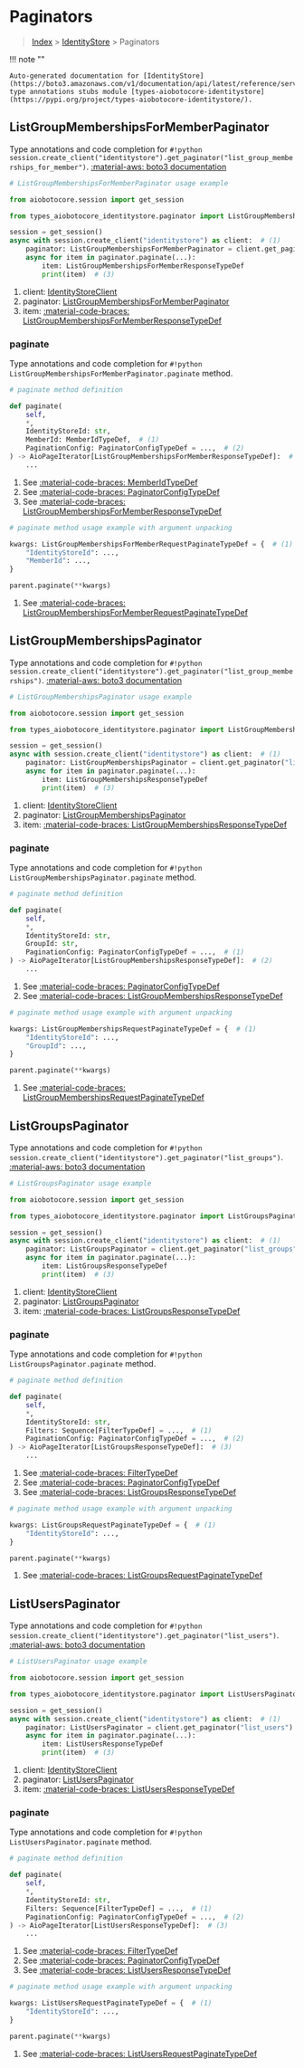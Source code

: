 # Paginators

> [Index](../README.md) > [IdentityStore](./README.md) > Paginators

!!! note ""

    Auto-generated documentation for [IdentityStore](https://boto3.amazonaws.com/v1/documentation/api/latest/reference/services/identitystore.html#identitystore)
    type annotations stubs module [types-aiobotocore-identitystore](https://pypi.org/project/types-aiobotocore-identitystore/).

## ListGroupMembershipsForMemberPaginator

Type annotations and code completion for `#!python session.create_client("identitystore").get_paginator("list_group_memberships_for_member")`.
[:material-aws: boto3 documentation](https://boto3.amazonaws.com/v1/documentation/api/latest/reference/services/identitystore/paginator/ListGroupMembershipsForMember.html#IdentityStore.Paginator.ListGroupMembershipsForMember)

```python
# ListGroupMembershipsForMemberPaginator usage example

from aiobotocore.session import get_session

from types_aiobotocore_identitystore.paginator import ListGroupMembershipsForMemberPaginator

session = get_session()
async with session.create_client("identitystore") as client:  # (1)
    paginator: ListGroupMembershipsForMemberPaginator = client.get_paginator("list_group_memberships_for_member")  # (2)
    async for item in paginator.paginate(...):
        item: ListGroupMembershipsForMemberResponseTypeDef
        print(item)  # (3)
```

1. client: [IdentityStoreClient](./client.md)
2. paginator: [ListGroupMembershipsForMemberPaginator](./paginators.md#listgroupmembershipsformemberpaginator)
3. item: [:material-code-braces: ListGroupMembershipsForMemberResponseTypeDef](./type_defs.md#listgroupmembershipsformemberresponsetypedef) 


### paginate

Type annotations and code completion for `#!python ListGroupMembershipsForMemberPaginator.paginate` method.

```python
# paginate method definition

def paginate(
    self,
    *,
    IdentityStoreId: str,
    MemberId: MemberIdTypeDef,  # (1)
    PaginationConfig: PaginatorConfigTypeDef = ...,  # (2)
) -> AioPageIterator[ListGroupMembershipsForMemberResponseTypeDef]:  # (3)
    ...
```

1. See [:material-code-braces: MemberIdTypeDef](./type_defs.md#memberidtypedef) 
2. See [:material-code-braces: PaginatorConfigTypeDef](./type_defs.md#paginatorconfigtypedef) 
3. See [:material-code-braces: ListGroupMembershipsForMemberResponseTypeDef](./type_defs.md#listgroupmembershipsformemberresponsetypedef) 


```python
# paginate method usage example with argument unpacking

kwargs: ListGroupMembershipsForMemberRequestPaginateTypeDef = {  # (1)
    "IdentityStoreId": ...,
    "MemberId": ...,
}

parent.paginate(**kwargs)
```

1. See [:material-code-braces: ListGroupMembershipsForMemberRequestPaginateTypeDef](./type_defs.md#listgroupmembershipsformemberrequestpaginatetypedef) 
## ListGroupMembershipsPaginator

Type annotations and code completion for `#!python session.create_client("identitystore").get_paginator("list_group_memberships")`.
[:material-aws: boto3 documentation](https://boto3.amazonaws.com/v1/documentation/api/latest/reference/services/identitystore/paginator/ListGroupMemberships.html#IdentityStore.Paginator.ListGroupMemberships)

```python
# ListGroupMembershipsPaginator usage example

from aiobotocore.session import get_session

from types_aiobotocore_identitystore.paginator import ListGroupMembershipsPaginator

session = get_session()
async with session.create_client("identitystore") as client:  # (1)
    paginator: ListGroupMembershipsPaginator = client.get_paginator("list_group_memberships")  # (2)
    async for item in paginator.paginate(...):
        item: ListGroupMembershipsResponseTypeDef
        print(item)  # (3)
```

1. client: [IdentityStoreClient](./client.md)
2. paginator: [ListGroupMembershipsPaginator](./paginators.md#listgroupmembershipspaginator)
3. item: [:material-code-braces: ListGroupMembershipsResponseTypeDef](./type_defs.md#listgroupmembershipsresponsetypedef) 


### paginate

Type annotations and code completion for `#!python ListGroupMembershipsPaginator.paginate` method.

```python
# paginate method definition

def paginate(
    self,
    *,
    IdentityStoreId: str,
    GroupId: str,
    PaginationConfig: PaginatorConfigTypeDef = ...,  # (1)
) -> AioPageIterator[ListGroupMembershipsResponseTypeDef]:  # (2)
    ...
```

1. See [:material-code-braces: PaginatorConfigTypeDef](./type_defs.md#paginatorconfigtypedef) 
2. See [:material-code-braces: ListGroupMembershipsResponseTypeDef](./type_defs.md#listgroupmembershipsresponsetypedef) 


```python
# paginate method usage example with argument unpacking

kwargs: ListGroupMembershipsRequestPaginateTypeDef = {  # (1)
    "IdentityStoreId": ...,
    "GroupId": ...,
}

parent.paginate(**kwargs)
```

1. See [:material-code-braces: ListGroupMembershipsRequestPaginateTypeDef](./type_defs.md#listgroupmembershipsrequestpaginatetypedef) 
## ListGroupsPaginator

Type annotations and code completion for `#!python session.create_client("identitystore").get_paginator("list_groups")`.
[:material-aws: boto3 documentation](https://boto3.amazonaws.com/v1/documentation/api/latest/reference/services/identitystore/paginator/ListGroups.html#IdentityStore.Paginator.ListGroups)

```python
# ListGroupsPaginator usage example

from aiobotocore.session import get_session

from types_aiobotocore_identitystore.paginator import ListGroupsPaginator

session = get_session()
async with session.create_client("identitystore") as client:  # (1)
    paginator: ListGroupsPaginator = client.get_paginator("list_groups")  # (2)
    async for item in paginator.paginate(...):
        item: ListGroupsResponseTypeDef
        print(item)  # (3)
```

1. client: [IdentityStoreClient](./client.md)
2. paginator: [ListGroupsPaginator](./paginators.md#listgroupspaginator)
3. item: [:material-code-braces: ListGroupsResponseTypeDef](./type_defs.md#listgroupsresponsetypedef) 


### paginate

Type annotations and code completion for `#!python ListGroupsPaginator.paginate` method.

```python
# paginate method definition

def paginate(
    self,
    *,
    IdentityStoreId: str,
    Filters: Sequence[FilterTypeDef] = ...,  # (1)
    PaginationConfig: PaginatorConfigTypeDef = ...,  # (2)
) -> AioPageIterator[ListGroupsResponseTypeDef]:  # (3)
    ...
```

1. See [:material-code-braces: FilterTypeDef](./type_defs.md#filtertypedef) 
2. See [:material-code-braces: PaginatorConfigTypeDef](./type_defs.md#paginatorconfigtypedef) 
3. See [:material-code-braces: ListGroupsResponseTypeDef](./type_defs.md#listgroupsresponsetypedef) 


```python
# paginate method usage example with argument unpacking

kwargs: ListGroupsRequestPaginateTypeDef = {  # (1)
    "IdentityStoreId": ...,
}

parent.paginate(**kwargs)
```

1. See [:material-code-braces: ListGroupsRequestPaginateTypeDef](./type_defs.md#listgroupsrequestpaginatetypedef) 
## ListUsersPaginator

Type annotations and code completion for `#!python session.create_client("identitystore").get_paginator("list_users")`.
[:material-aws: boto3 documentation](https://boto3.amazonaws.com/v1/documentation/api/latest/reference/services/identitystore/paginator/ListUsers.html#IdentityStore.Paginator.ListUsers)

```python
# ListUsersPaginator usage example

from aiobotocore.session import get_session

from types_aiobotocore_identitystore.paginator import ListUsersPaginator

session = get_session()
async with session.create_client("identitystore") as client:  # (1)
    paginator: ListUsersPaginator = client.get_paginator("list_users")  # (2)
    async for item in paginator.paginate(...):
        item: ListUsersResponseTypeDef
        print(item)  # (3)
```

1. client: [IdentityStoreClient](./client.md)
2. paginator: [ListUsersPaginator](./paginators.md#listuserspaginator)
3. item: [:material-code-braces: ListUsersResponseTypeDef](./type_defs.md#listusersresponsetypedef) 


### paginate

Type annotations and code completion for `#!python ListUsersPaginator.paginate` method.

```python
# paginate method definition

def paginate(
    self,
    *,
    IdentityStoreId: str,
    Filters: Sequence[FilterTypeDef] = ...,  # (1)
    PaginationConfig: PaginatorConfigTypeDef = ...,  # (2)
) -> AioPageIterator[ListUsersResponseTypeDef]:  # (3)
    ...
```

1. See [:material-code-braces: FilterTypeDef](./type_defs.md#filtertypedef) 
2. See [:material-code-braces: PaginatorConfigTypeDef](./type_defs.md#paginatorconfigtypedef) 
3. See [:material-code-braces: ListUsersResponseTypeDef](./type_defs.md#listusersresponsetypedef) 


```python
# paginate method usage example with argument unpacking

kwargs: ListUsersRequestPaginateTypeDef = {  # (1)
    "IdentityStoreId": ...,
}

parent.paginate(**kwargs)
```

1. See [:material-code-braces: ListUsersRequestPaginateTypeDef](./type_defs.md#listusersrequestpaginatetypedef) 
